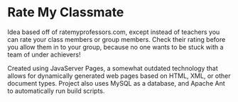 # Rate My Classmate

Idea based off of ratemyprofessors.com, except instead of teachers you can rate your class members or group members. Check their rating before you allow them in to your group, because no one wants to be stuck with a team of under achievers!

Created using JavaServer Pages, a somewhat outdated technology that allows for dynamically generated web pages based on HTML, XML, or other document types. Project also uses MySQL as a database, and Apache Ant to automatically run build scripts.

